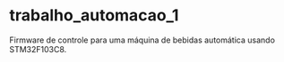 # trabalho_automacao_1
Firmware de controle para uma máquina de bebidas automática usando STM32F103C8.
